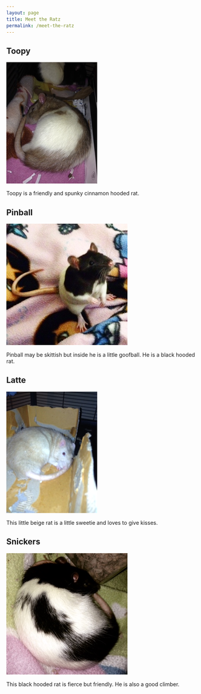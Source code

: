 ```yaml
---
layout: page
title: Meet the Ratz
permalink: /meet-the-ratz
---
```



## Toopy

![Toopy](toopy.JPG "Toopy")

Toopy is a friendly and spunky cinnamon hooded rat.

## Pinball

![Pinball](pinball.JPG "Pinball")

Pinball may be skittish but inside he is a little goofball. He is a black hooded rat.

## Latte
![Latte](latte.JPG "Latte")

This little beige rat is a little sweetie and loves to give kisses.

## Snickers
![Snickers](snickers.JPG "Snickers")

This black hooded rat is fierce but friendly. He is also a good climber.